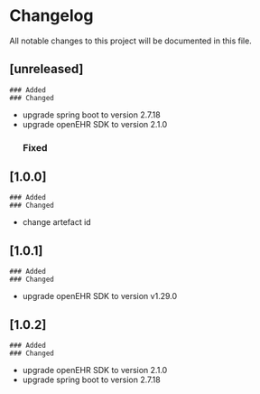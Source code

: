 # Changelog
All notable changes to this project will be documented in this file.
##  [unreleased]
    ### Added
    ### Changed
- upgrade spring boot to version 2.7.18
- upgrade openEHR SDK to version 2.1.0
    ### Fixed

## [1.0.0]
    ### Added
    ### Changed    
- change artefact id 
## [1.0.1]
    ### Added
    ### Changed
- upgrade openEHR SDK to version v1.29.0
## [1.0.2]
    ### Added
    ### Changed
- upgrade openEHR SDK to version 2.1.0
- upgrade spring boot to version 2.7.18

